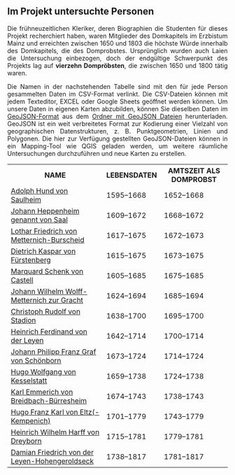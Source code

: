 <h2>Im Projekt untersuchte Personen</h2>

<p align="justify">Die frühneuzeitlichen Kleriker, deren Biographien die Studenten für dieses Projekt recherchiert haben, waren Mitglieder des Domkapitels im Erzbistum Mainz und erreichten zwischen 1650 und 1803 die höchste Würde innerhalb des Domkapitels, die des Domprobstes. Ursprünglich wurden auch Laien die Untersuchung einbezogen, doch der endgültige Schwerpunkt des Projekts lag auf <strong>vierzehn Dompröbsten</strong>, die zwischen 1650 und 1800 tätig waren.</p>

<p align="justify">Die Namen in der nachstehenden Tabelle sind mit den für jede Person gesammelten Daten im CSV-Format verlinkt. Die CSV-Dateien können mit jedem Texteditor, EXCEL oder Google Sheets geöffnet werden können. Um unsere Daten in eigenen Karten abzubilden, können Sie dieselben Daten im <a href="https://geojson.org/">GeoJSON-Format</a> aus dem <a href="./GeoJSON layers">Ordner mit GeoJSON Dateien</a> herunterladen. GeoJSON ist ein weit verbreitetes Format zur Kodierung einer Vielzahl von geographischen Datenstrukturen, z. B. Punktgeometrien, Linien und Polygonen. Die hier zur Verfügung gestellten GeoJSON-Dateien können in ein Mapping-Tool wie QGIS geladen werden, um weitere räumliche Untersuchungen durchzuführen und neue Karten zu erstellen.</p>

 <table width="90%">
  <tr>
    <th>NAME</th>
    <th>LEBENSDATEN</th>
    <th>AMTSZEIT ALS DOMPROBST</th>
  </tr>
  <tr>
   <td><a href="./CSV tables/CSV_Domherren_individualBIOGRAPHIES/Adolph Hund von Saulheim.csv">Adolph Hund von Saulheim</a></td>
    <td>1595–1668</td>
    <td>1652–1668</td>
  </tr>
  <tr>
    <td><a href="./CSV tables/CSV_Domherren_individualBIOGRAPHIES/Johann Heppenheim genannt von Saal.csv">Johann Heppenheim genannt von Saal</a></td>
    <td>1609–1672</td>
    <td>1668–1672</td>
  </tr>
   <tr>
    <td><a href="./CSV tables/CSV_Domherren_individualBIOGRAPHIES/Lothar Friedrich von Metternich-Burscheid.csv">Lothar Friedrich von Metternich-Burscheid</a></td>
    <td>1617–1675</td>
    <td>1672–1673</td>
  </tr>
   <tr>
    <td><a href="./CSV tables/CSV_Domherren_individualBIOGRAPHIES/Dietrich Kaspar von Fürstenberg.csv">Dietrich Kaspar von Fürstenberg</a></td>
    <td>1615–1675</td>
    <td>1673–1675</td>
  </tr>
   <tr>
    <td><a href="./CSV tables/CSV_Domherren_individualBIOGRAPHIES/Marquard Schenk von Castell.csv">Marquard Schenk von Castell</a></td>
    <td>1605–1685</td>
    <td>1675–1685</td>
  </tr>
   <tr>
    <td><a href="./CSV tables/CSV_Domherren_individualBIOGRAPHIES/Johann Wilhelm Wolff-Metternich zur Gracht.csv">Johann Wilhelm Wolff-Metternich zur Gracht</a></td>
    <td>1624–1694</td>
    <td>1685–1694</td>
  </tr>
   <tr>
    <td><a href="./CSV tables/CSV_Domherren_individualBIOGRAPHIES/Christoph Rudolf von Stadion.csv">Christoph Rudolf von Stadion</a></td>
    <td>1638–1700</td>
    <td>1695–1700</td>
  </tr>
   <tr>
    <td><a href="./CSV tables/CSV_Domherren_individualBIOGRAPHIES/Heinrich Ferdinand von der Leyen.csv">Heinrich Ferdinand von der Leyen</a></td>
    <td>1642–1714</td>
    <td>1700–1714</td>
  </tr>
   <tr>
    <td><a href="./CSV tables/CSV_Domherren_individualBIOGRAPHIES/Johann Philipp Franz Graf von Schönborn.csv">Johann Philipp Franz Graf von Schönborn</a></td>
    <td>1673–1724</td>
    <td>1714–1724</td>
  </tr>
   <tr>
    <td><a href="./CSV tables/CSV_Domherren_individualBIOGRAPHIES/Hugo Wolfgang von Kesselstatt.csv">Hugo Wolfgang von Kesselstatt</a></td>
    <td>1659–1738</td>
    <td>1724–1738</td>
  </tr>
   <tr>
    <td><a href="./CSV tables/CSV_Domherren_individualBIOGRAPHIES/Karl Emmerich von Breidbach-Bürresheim.csv">Karl Emmerich von Breidbach-Bürresheim</a></td>
    <td>1674–1743</td>
    <td>1738–1743</td>
  </tr>
   <tr>
    <td><a href="./CSV tables/CSV_Domherren_individualBIOGRAPHIES/Hugo Franz Karl von Eltz(-Kempenich).csv">Hugo Franz Karl von Eltz(-Kempenich)</a></td>
    <td>1701–1779</td>
    <td>1743–1779</td>
  </tr> <tr>
    <td><a href="./CSV tables/CSV_Domherren_individualBIOGRAPHIES/Heinrich Wilhelm Harff von Dreyborn.csv">Heinrich Wilhelm Harff von Dreyborn</a></td>
    <td>1715–1781</td>
    <td>1779–1781</td>
  </tr>
   <tr>
    <td><a href="./CSV tables/CSV_Domherren_individualBIOGRAPHIES/Damian Friedrich von der Leyen-Hohengeroldseck.csv">Damian Friedrich von der Leyen-Hohengeroldseck</a></td>
    <td>1738–1817</td>
    <td>1781–1817</td>
  </tr>
</table> 
